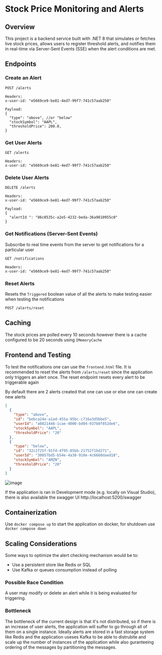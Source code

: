 # Stock Price Monitoring and Alerts

## Overview

This project is a backend service built with .NET 8 that simulates or fetches live stock prices, allows users to register threshold alerts, and notifies them in real-time via Server-Sent Events (SSE) when the alert conditions are met.

## Endpoints

### Create an Alert

```
POST /alerts

Headers:
x-user-id: "e5669ce9-be81-4ed7-99f7-741c57aab250"

Payload:
{
  "type": "above", //or "below"
  "stockSymbol": "AAPL",
  "thresholdPrice": 200.0,
}
```

### Get User Alerts
```
GET /alerts

Headers:
x-user-id: "e5669ce9-be81-4ed7-99f7-741c57aab250"
```

### Delete User Alerts
```
DELETE /alerts

Headers:
x-user-id: "e5669ce9-be81-4ed7-99f7-741c57aab250"

Payload:
{
  "alertId ": "86c0535c-a2e5-4232-beda-36a9810955c0"
}
```

### Get Notifications (Server-Sent Events)
Subscribe to real time events from the server to get notifications for a particular user
```
GET /notifications

Headers:
x-user-id: "e5669ce9-be81-4ed7-99f7-741c57aab250"
```

### Reset Alerts
Resets the `Triggered` boolean value of all the alerts to make testing easier when testing the notifications
```
POST /alerts/reset
```

## Caching
The stock prices are polled every 10 seconds however there is a cache configured to be 20 seconds using `IMemoryCache`

## Frontend and Testing
To test the notifications one can use the `frontend.html` file. It is recommended to reset the alerts from `/alerts/reset` since the application only triggers an alert once. The reset endpoint resets every alert to be triggerable again

By default there are 2 alerts created that one can use or else one can create new alerts
```json
[
  {
    "type": "above",
    "id": "bebca24e-a1ad-455a-95bc-c716a3d5bbe5",
    "userId": "a0821448-1cae-4000-bd04-937b0f852de6",
    "stockSymbol": "AAPL",
    "thresholdPrice": "20"
  },
  {
    "type": "below",
    "id": "32c2f25f-91fd-4f95-85bb-21752f1bd271",
    "userId": "30057bd5-b54e-4a30-910e-4c6660daed18",
    "stockSymbol": "AMZN",
    "thresholdPrice": "20"
  }
]
```

![image](https://github.com/user-attachments/assets/d8d62014-f4bd-4bf6-8798-ce6aaf590713)

If the application is ran in Development mode (e.g. locally on Visual Studio), there is also available the swagger UI http://localhost:5200/swagger

## Containerization

Use `docker compose up` to start the application on docker, for shutdown use `docker compose down`

## Scaling Considerations
Some ways to optimize the alert checking mechanism would be to:
* Use a persistent store like Redis or SQL
* Use Kafka or queues consumption instead of polling
  
### Possible Race Condition
A user may modify or delete an alert while it is being evaluated for triggering.

### Bottleneck
The bottleneck of the current design is that it's not distributed, so if there is an increase of user alerts, the application will suffer to go through all of them on a single instance. Ideally alerts are stored in a fast storage system like Redis and the application useses Kafka to be able to distrubite and scale up the number of instances of the application while also guranteeing ordering of the messages by partitioning the messages.

